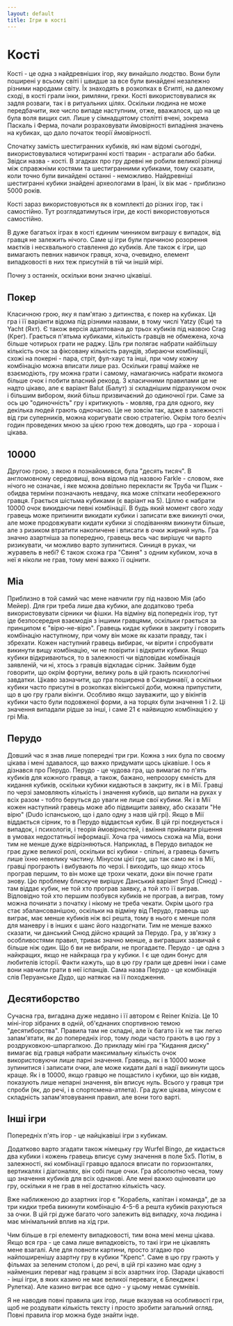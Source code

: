 ```yaml
---
layout: default
title: Ігри в кості
---
```

# Кості

Кості - це одна з найдревніших ігор, яку винайшло людство. 
Вони були поширені у всьому світі і швидше за все були винайдені незалежно різними народами світу. 
Їх знаходять в розкопках в Єгипті, на далекому сході, в кості грали інки, римляни, греки. 
Кості використовувалися як задля розваги, так і в ритуальних цілях. 
Оскільки людина не може передбачити, яке число випаде наступним, отже, вважалося, що на це була воля вищих сил.
Лише у сімнадцятому столітті вчені, зокрема Паскаль і Ферма, почали розраховувати ймовірності випадіння значень на кубиках, що дало початок теорії ймовірності.

Спочатку замість шестигранних кубиків, які нам відомі сьогодні, використовувалися чотиригранні кості тварин - астрагали або бабки.
Звідси назва - кості. 
В згадках про гру древні не робили великої різниці між справжніми костями та шестигранними кубиками, тому сказати, коли точно були винайдені останні - неможливо. 
Найдревніші шестигранні кубики знайдені археологами в Ірані, їх вік має  - приблизно 5000 років.

Кості зараз використовуються як в комплекті до різних ігор, так і самостійно. 
Тут розглядатимуться ігри, де кості використовуються самостійно. 

В дуже багатьох іграх в кості єдиним чинником виграшу є випадок, від гравця не залежить нічого.
Саме ці ігри були причиною розорення маєтків і несхвального ставлення до кубиків.
Але також є ігри, що вимагають певних навичок гравця, хоча, очевидно, елемент випадковості в них теж присутній в тій чи іншій мірі.

Почну з останніх, оскільки вони значно цікавіші.

## Покер

Класичною грою, яку я пам'ятаю з дитинства, є покер на кубиках.
Ця гра і її варіанти відома під різними назвами, в тому числі Yatzy (Єци) та Yacht (Яхт).
Є також версія адаптована до трьох кубиків під назвою Crag (Крег).
Грається п'ятьма кубиками, кількість гравців не обмежена, хоча більше чотирьох грати не раджу.
Ціль гри полягає набрати найбільшу кількість очок за фіксовану кількість раундів, збираючи комбінації, схожі на покерні - пара, стріт, фул-хаус та інші, при чому кожну комбінацію можна вписати лише раз.
Оскільки гравці майже не взаємодіють, гру можна грати і самому, намагаючись набрати якомога більше очок і побити власний рекорд.
З класичними правилами це не надто цікаво, але є варіант Balut (Балут) зі складнішим підрахунком очок і більшим вибором, який більш призвичаєний до одиночної гри.
Саме за ось цю "одиночність" гру і критикують - мовляв, гра для одного, яку декілька людей грають одночасно.
Це не зовсім так, адже в залежності від гри суперників, можна коригувати свою стратегію.
Окрім того безліч годин проведених мною за цією грою теж доводять, що гра - хороша і цікава.

## 10000

Другою грою, з якою я познайомився, була "десять тисяч".
В англомовному середовищі, вона відома під назвою Farkle - словом, яке нічого не означає, і яке можна довільно перекласти як Труба чи Пшик - обидва терміни позначають невдачу, яка може спіткати необережного гравця.
Грається шістьма кубиками (є варіант на 5).
Ціллю є набрати 10000 очок викидаючи певні комбінації. В будь який момент свого ходу гравець може припинити викидати кубики і записати вже викинуті очки, але може продовжувати кидати кубики зі сподіванням викинути більше, але з ризиком втратити накопичене і вписати в очки жирний нуль.
Гра значно азартніша за попередню, гравець весь час вирішує чи варто ризикувати, чи можливо варто зупинитися.
Синиця в руках, чи журавель в небі?
Є також схожа гра "Свиня" з одним кубиком, хоча в неї я ніколи не грав, тому мені важко її оцінити.

## Міа

Приблизно в той самий час мене навчили гру під назвою Мія (або Мейер).
Для гри треба лише два кубики, але додатково треба використовувати сірники чи фішки.
На відміну від попередніх ігор, тут іде безпосередня взаємодія з іншими гравцями, оскільки грається за принципом є "вірю-не-вірю".
Гравець кидає кубики в закриту і говорить комбінацію наступному, при чому він може як казати правду, так і збрехати.
Кожен наступний гравець вибирає, чи вірити і спробувати викинути вищу комбінацію, чи не повірити і відкрити кубики.
Якщо кубики відкриваються, то в залежності чи відповідає комбінація заявленій, чи ні, хтось з гравців відкладає сірник.
Зайвим буде говорити, що окрім фортуни, велику роль в цій грають психологічні завдатки.
Цікаво зазначити, що гра поширена в Скандинавії, а оскільки кубики часто присутні в розкопках вікінгської доби, можна припустити, що в цю гру грали вікінги.
Особливо якщо зауважити, що у вікінгів кубики часто були подовженої форми, а на торцях були значення 1 і 2.
Ці значення випадали рідше за інші, і саме 21 є найвищою комбінацією у грі Міа.

## Перудо

Довший час я знав лише попередні три гри.
Кожна з них була по своєму цікава і мені здавалося, що важко придумати щось цікавіше.
І ось я дізнався про Перудо.
Перудо - це чудова гра, що вимагає по п'ять кубиків для кожного гравця, а також, бажано, непрозору ємність для кидання кубиків, оскільки кубики кидаються в закриту, як і в Мії.
Гравці по черзі замовляють кількість і значення кубиків, що випали на руках у всіх разом - тобто беруться до уваги не лише свої кубики.
Як і в Мії кожен наступний гравець може або підвищити заявку, або сказати "Не вірю" (Dudo іспанською, що і дало одну з назв цій грі).
Якщо в Мії віддається сірник, то в Перудо віддаєтсья кубик.
В цій грі поєднується і випадок, і психологія, і теорія ймовірностей, і вміння приймати рішення в умовах недостатньої інформації.
Хоча гра чимось схожа на Міа, вони тим не менше дуже відрізняються.
Наприклад, в Перудо випадок не грає дуже великої ролі, оскільки всі кубики - спільні, а гравець бачить лише їхню невелику частину.
Мінусом цієї гри, що так само як і в Мії, гравці програють і вибувають по черзі.
І виходить, що якщо хтось програв першим, то він може ще трохи чекати, доки він почне грати знову.
Цю проблему блискуче вирішує Данський варіант Snyd (Снюд) - там віддає кубик, не той хто програв заявку, а той хто її виграв.
Відповідно той хто першим позбувся кубиків не програв, а виграв, тому можна починати з початку і нікому не треба чекати.
Окрім цього гра стає збалансованішою, оскільки на відміну від Перудо, гравець що виграє, має менше кубиків ніж всі решта, тому в нього є менше поля для маневру і в інших є шанс його наздогнати.
Тим не менше важко сказати, чи данський Снюд дійсно кращий за Перудо.
Гра, у зв'язку з особливостями правил, триває значно менше, а вигравших зазвичай є більше ніж один.
Що б ви не вибрали, не прогадаєте.
Перудо - це одна з найкращих, якщо не найкраща гра у кубики.
І є ще один бонус для любителів історії.
Факти кажуть, що в цю гру грали ще древні інки і саме вони навчили грати в неї іспанців.
Сама назва Перудо - це комбінація слів Перуанське Дудо, що натякає на її походження.

## Десятиборство

Сучасна гра, вигадана дуже недавно і її автором є Reiner Knizia.
Це 10 міні-ігор зібраних в одній, об'єднаних спортивною темою "десятиборства".
Правила там не складні, але їх багато і їх не так легко запам'ятати, як до попередніх ігор, тому люди часто грають в цю гру з роздруковкою-шпаргалкою.
До прикладу міні гра "Кидання диску" вимагає від гравця набрати максимальну кількість очок використовуючи лише парні значення. 
Гравець, як і в 10000 може зупинитися і записати очки, але може кидати далі в надії викинути щось краще. 
Як і в 10000, якщо гравцю не пощастило і кубики, що він кидав, показують лише непарні значення, він вписує нуль.
Всього у гравця три спроби (як, до речі, і в спортсмена-атлета).
Гра дуже цікава, мінусом є складність запам'ятовування правил, але вони того варті.

## Інші ігри

Попередніх п'ять ігор - це найцікавіші ігри з кубикам. 

Додатково варто згадати також німецьку гру Wurfel Bingo, де кидається два кубики і кожень гравець вписує суму значення в поле 5х5.
Потім, в залежності, які комбінації гравцю вдалося вписати по горизонталях, вертикалях і діагоналях, він собі пише очки.
Гра абсолютно чесна, тому що значення кубиків для всіх однакові.
Але мені важко оцінювати цю гру, оскільки я не грав в неї достатню кількість часу.

Вже наближеною до азартних ігор є "Корабель, капітан і команда", де за три кидки треба викинути комбінацію 4-5-6 а решта кубиків рахуються за очки.
В цій грі дуже багато чого залежить від випадку, хоча людина і має мінімальний вплив на хід гри. 

Чим більше в грі елементу випадковості, тим вона мені менш цікава.
Якщо вся гра - це сама лише випадковість, то такі ігри не цікавлять мене взагалі.
Але для повноти картини, просто згадаю про найпоширенішу азартну гру в кубики "Крепс".
Саме в цю гру грають у фільмах за зеленим столом і, до речі, в цій грі казино має одну з найменших переваг над гравцем зі всіх азартних ігор.
(Заради цікавості - інші ігри, в яких казино не має великої переваги, є Блекджек і Рулетка).
Але казино виграє все одно - у цьому немає сумнівів.

Я не наводив повні правила цих ігор, лише вказував на особливості гри, щоб не роздувати кількість тексту і просто зробити загальний огляд.
Повні правила ігор можна буде знайти інде.
 
